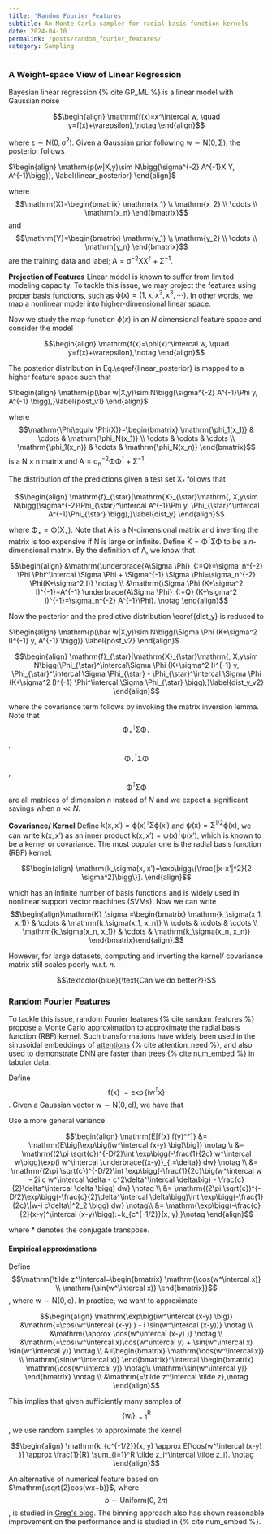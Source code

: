 ```yaml
---
title: 'Random Fourier Features'
subtitle: An Monte Carlo sampler for radial basis function kernels
date: 2024-04-10
permalink: /posts/random_fourier_features/
category: Sampling
---
```


### A Weight-space View of Linear Regression 

Bayesian linear regression {% cite GP_ML %} is a linear model with Gaussian noise

$$\begin{align}
\mathrm{f(x)=x^\intercal w, \quad y=f(x)+\varepsilon},\notag
\end{align}$$

where $\mathrm{\varepsilon\sim N(0, \sigma^2)}$. Given a Gaussian prior following $\mathrm{w \sim N(0, \Sigma)}$, the posterior follows

$\begin{align}
\mathrm{p(w|X,y)\sim N\bigg(\sigma^{-2} A^{-1}X Y, A^{-1}\bigg)}, \label{linear_posterior}
\end{align}$

where $$\mathrm{X}=\begin{bmatrix} \mathrm{x_1} \\ \mathrm{x_2} \\ \cdots \\ \mathrm{x_n} \end{bmatrix}$$  and  $$\mathrm{Y}=\begin{bmatrix} \mathrm{y_1} \\ \mathrm{y_2} \\ \cdots \\ \mathrm{y_n} \end{bmatrix}$$ are the training data and label; $\mathrm{A=\sigma^{-2} X X^\intercal + \Sigma^{-1}}$. 



**Projection of Features** Linear model is known to suffer from limited modeling capacity. To tackle this issue, we may project the features using proper basis functions, such as  $\mathrm{\phi(x)=(1, x, x^2, x^3, \cdots)}$. In other words, we map a nonlinear model into higher-dimensional linear space.

Now we study the map function $\phi(x)$ in an $N$ dimensional feature space and consider the model

$$\begin{align}
\mathrm{f(x)=\phi(x)^\intercal w, \quad y=f(x)+\varepsilon},\notag
\end{align}$$

The posterior distribution in Eq.\eqref{linear_posterior} is mapped to a higher feature space such that

$\begin{align}
\mathrm{p(\bar w|X,y)\sim N\bigg(\sigma^{-2} A^{-1}\Phi y, A^{-1} \bigg),}\label{post_v1}
\end{align}$

where $$\mathrm{\Phi\equiv \Phi(X)}=\begin{bmatrix} \mathrm{\phi_1(x_1)} & \cdots & \mathrm{\phi_N(x_1)} \\ 
                                     \cdots & \cdots & \cdots \\  
                                     \mathrm{\phi_1(x_n)} & \cdots & \mathrm{\phi_N(x_n)} \end{bmatrix}$$ is a $\mathrm{N\times n}$ matrix and $\mathrm{A=\sigma_n^{-2} \Phi \Phi^\intercal + \Sigma^{-1}}$. 
                                     
The distribution of the predictions given a test set $\mathrm{X}_{*}$ follows that

$$\begin{align}
\mathrm{f}_{\star}|\mathrm{X}_{\star}\mathrm{, X,y\sim N\bigg(\sigma^{-2}\Phi_{\star}^\intercal A^{-1}\Phi y, \Phi_{\star}^\intercal A^{-1}\Phi_{\star} \bigg),}\label{dist_y}
\end{align}$$

where $\mathrm{\Phi_{\star}=\Phi(X_{\star})}$. Note that  $\mathrm{A}$ is a $\mathrm{N}$-dimensional matrix and inverting the matrix is too expensive if $\mathrm{N}$ is large or infinite.  Define $\mathrm{K=\Phi^\intercal \Sigma \Phi}$ to be a $n$-dimensional matrix. By the definition of $\mathrm{A}$, we know that 

$$\begin{align}
&\mathrm{\underbrace{A\Sigma \Phi}_{:=Q}=\sigma_n^{-2} \Phi \Phi^\intercal \Sigma \Phi + \Sigma^{-1} \Sigma \Phi=\sigma_n^{-2} \Phi(K+\sigma^2 I)} \notag \\
&\mathrm{\Sigma \Phi (K+\sigma^2 I)^{-1}=A^{-1} \underbrace{A\Sigma \Phi}_{:=Q}  (K+\sigma^2 I)^{-1}=\sigma_n^{-2} A^{-1}\Phi}. \notag
\end{align}$$

Now the posterior and the predictive distribution \eqref{dist_y} is reduced to 

$\begin{align}
\mathrm{p(\bar w|X,y)\sim N\bigg(\Sigma \Phi (K+\sigma^2 I)^{-1} y, A^{-1} \bigg)}.\label{post_v2}
\end{align}$

$$\begin{align}
\mathrm{f}_{\star}|\mathrm{X}_{\star}\mathrm{, X,y\sim N\bigg(\Phi_{\star}^\intercal\Sigma \Phi (K+\sigma^2 I)^{-1} y, \Phi_{\star}^\intercal \Sigma \Phi_{\star} - \Phi_{\star}^\intercal \Sigma \Phi (K+\sigma^2 I)^{-1} \Phi^\intercal \Sigma \Phi_{\star} \bigg),}\label{dist_y_v2}
\end{align}$$

where the covariance term follows by invoking the matrix inversion lemma. Note that $$\mathrm{\Phi_{\star}^\intercal \Sigma \Phi_{\star}}$$, $$\mathrm{\Phi_{\star}^\intercal \Sigma \Phi}$$, $$\mathrm{\Phi^\intercal \Sigma \Phi}$$ are all matrices of dimension $n$ instead of $N$ and we expect a significant savings when $n\ll N$.



**Covariance/ Kernel** Define $\mathrm{k(x, x')=\phi(x)^\intercal \Sigma \phi(x')}$ and $\mathrm{\psi(x)=\Sigma^{1/2} \phi(x)}$, we can write $\mathrm{k(x, x')}$ as an inner product $\mathrm{k(x, x')=\psi(x)^\intercal \psi(x')}$, which is known to be a kernel or covariance. The most popular one is the radial basis function (RBF) kernel:

$$\begin{align}
\mathrm{k_\sigma(x, x')=\exp\bigg\{\frac{|x-x'|^2}{2 \sigma^2}\bigg\}}.
\end{align}$$

which has an infinite number of basis functions and is widely used in nonlinear support vector machines (SVMs). Now we can write $$\begin{align}\mathrm{K}_\sigma
=\begin{bmatrix} \mathrm{k_\sigma(x_1, x_1)} & \cdots & \mathrm{k_\sigma(x_1, x_n)} \\ 
                \cdots & \cdots & \cdots \\  
                \mathrm{k_\sigma(x_n, x_1)} & \cdots & \mathrm{k_\sigma(x_n, x_n)} \end{bmatrix}\end{align}.$$

However, for large datasets, computing and inverting the kernel/ covariance matrix still scales poorly w.r.t. $n$.

$$\textcolor{blue}{\text{Can we do better?}}$$


### Random Fourier Features


To tackle this issue, random Fourier features {% cite random_features %} propose a Monte Carlo approximation to approximate the radial basis function (RBF) kernel. Such transformations have widely been used in the sinusoidal embeddings of [attentions](https://github.com/facebookresearch/fairseq/blob/bedb259bf34a9fc22073c13a1cee23192fa70ef3/fairseq/modules/sinusoidal_positional_embedding.py#L15) {% cite attention_need %}, and also used to demonstrate DNN are faster than trees {% cite num_embed %} in tabular data.

Define $$\mathrm{f(x):= \exp\{i w^\intercal x\}}$$. Given a Gaussian vector $\mathrm{w\sim N(0, c I)}$, we have that

Use a more general variance.

$$\begin{align}
\mathrm{E[f(x) f(y)^*]} &= \mathrm{E\big[\exp\big(iw^\intercal (x-y) \big)\big]} \notag \\
               &= \mathrm{(2\pi \sqrt{c})^{-D/2}\int \exp\bigg(-\frac{1}{2c} w^\intercal w\bigg)\exp(i w^\intercal \underbrace{(x-y)}_{:=\delta}) dw} \notag \\
               &= \mathrm{(2\pi \sqrt{c})^{-D/2}\int \exp\bigg(-\frac{1}{2c}\big(w^\intercal w - 2i c w^\intercal \delta - c^2\delta^\intercal \delta\big) - \frac{c}{2}\delta^\intercal \delta \bigg) dw} \notag \\
               &= \mathrm{(2\pi \sqrt{c})^{-D/2}\exp\bigg(-\frac{c}{2}\delta^\intercal \delta\bigg)\int \exp\bigg(-\frac{1}{2c}\|w-i c\delta\|^2_2 \bigg) dw} \notag\\
               &= \mathrm{\exp\bigg(-\frac{c}{2}(x-y)^\intercal (x-y)\bigg):=k_{c^{-1/2}}(x, y),}\notag
\end{align}$$

where $*$ denotes the conjugate transpose.

#### Empirical approximations

Define $$\mathrm{\tilde z^\intercal=\begin{bmatrix} \mathrm{\cos(w^\intercal x)} \\ \mathrm{\sin(w^\intercal x)} \end{bmatrix}}$$, where $\mathrm{w\sim N(0, c)}$. In practice, we want to approximate 

$$\begin{align} 
\mathrm{\exp\big(iw^\intercal (x-y) \big)} &\mathrm{=\cos(w^\intercal (x-y) ) - i \sin(w^\intercal (x-y))} \notag \\
                                  &\mathrm{\approx \cos(w^\intercal (x-y) )} \notag \\
                                  &\mathrm{=\cos(w^\intercal x)\cos(w^\intercal y) + \sin(w^\intercal x) \sin(w^\intercal y)} \notag \\
                                  &=\begin{bmatrix} \mathrm{\cos(w^\intercal x)} \\ \mathrm{\sin(w^\intercal x)} \end{bmatrix}^\intercal \begin{bmatrix} \mathrm{\cos(w^\intercal y)} \notag\\ \mathrm{\sin(w^\intercal y)} \end{bmatrix} \notag \\
                                  &\mathrm{=\tilde z^\intercal \tilde z},\notag
\end{align}$$


This implies that given sufficiently many samples of $$\mathrm{\{w_i\}_{i=1}^R}$$, we use random samples to approximate the kernel 

$$\begin{align} 
\mathrm{k_{c^{-1/2}}(x, y) \approx E[\cos(w^\intercal (x-y) )] \approx \frac{1}{R} \sum_{i=1}^R \tilde z_i^\intercal \tilde z_i}. \notag  
\end{align}$$

An alternative of numerical feature based on $\mathrm{\sqrt{2}cos(wx+b)}$, where $$b\sim \text{Uniform}(0, 2\pi)$$, is studied in [Greg's blog](https://gregorygundersen.com/blog/2019/12/23/random-fourier-features/#sutherland2015error). The binning approach also has shown reasonable improvement on the performance and is studied in {% cite num_embed %}.

